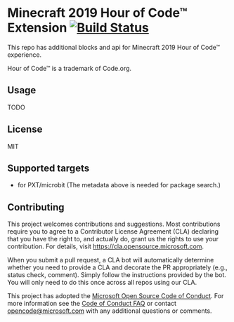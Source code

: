 # Minecraft 2019 Hour of Code™ Extension [![Build Status](https://travis-ci.org/Microsoft/pxt-minecraft-hoc2019.svg?branch=master)](https://travis-ci.org/Microsoft/pxt-minecraft-hoc2019)

This repo has additional blocks and api for Minecraft 2019 Hour of Code™ experience.  

Hour of Code™ is a trademark of Code.org.

## Usage

TODO

## License

MIT

## Supported targets

* for PXT/microbit
(The metadata above is needed for package search.)


## Contributing

This project welcomes contributions and suggestions.  Most contributions require you to agree to a
Contributor License Agreement (CLA) declaring that you have the right to, and actually do, grant us
the rights to use your contribution. For details, visit https://cla.opensource.microsoft.com.

When you submit a pull request, a CLA bot will automatically determine whether you need to provide
a CLA and decorate the PR appropriately (e.g., status check, comment). Simply follow the instructions
provided by the bot. You will only need to do this once across all repos using our CLA.

This project has adopted the [Microsoft Open Source Code of Conduct](https://opensource.microsoft.com/codeofconduct/).
For more information see the [Code of Conduct FAQ](https://opensource.microsoft.com/codeofconduct/faq/) or
contact [opencode@microsoft.com](mailto:opencode@microsoft.com) with any additional questions or comments.
